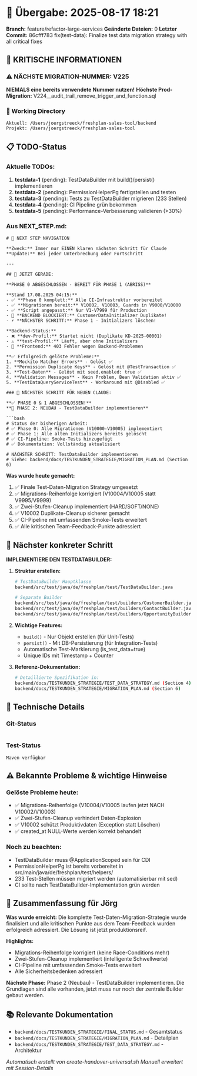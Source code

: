 # 🤝 Übergabe: 2025-08-17 18:21
**Branch:** feature/refactor-large-services
**Geänderte Dateien:** 0
**Letzter Commit:** 86cfff783 fix(test-data): Finalize test data migration strategy with all critical fixes

## 🚨 KRITISCHE INFORMATIONEN

### ⚠️ NÄCHSTE MIGRATION-NUMMER: V225
**NIEMALS eine bereits verwendete Nummer nutzen!**
**Höchste Prod-Migration:** V224__audit_trail_remove_trigger_and_function.sql

### 📍 Working Directory
```
Aktuell: /Users/joergstreeck/freshplan-sales-tool/backend
Projekt: /Users/joergstreeck/freshplan-sales-tool
```

## 📋 TODO-Status

### Aktuelle TODOs:
1. **testdata-1** (pending): TestDataBuilder mit build()/persist() implementieren
2. **testdata-2** (pending): PermissionHelperPg fertigstellen und testen  
3. **testdata-3** (pending): Tests zu TestDataBuilder migrieren (233 Stellen)
4. **testdata-4** (pending): CI Pipeline grün bekommen
5. **testdata-5** (pending): Performance-Verbesserung validieren (>30%)

### Aus NEXT_STEP.md:
```
# 🧭 NEXT STEP NAVIGATION

**Zweck:** Immer nur EINEN klaren nächsten Schritt für Claude
**Update:** Bei jeder Unterbrechung oder Fortschritt

---

## 🎯 JETZT GERADE:

**PHASE 0 ABGESCHLOSSEN - BEREIT FÜR PHASE 1 (ABRISS)**

**Stand 17.08.2025 04:15:**
- ✅ **Phase 0 komplett:** Alle CI-Infrastruktur vorbereitet
- ✅ **Migrationen bereit:** V10002, V10003, Guards in V9000/V10000
- ✅ **Script angepasst:** Nur V1-V7999 für Production
- 🔴 **BACKEND BLOCKIERT:** CustomerDataInitializer Duplikate!
- ⚡ **NÄCHSTER SCHRITT:** Phase 1 - Initializers löschen!

**Backend-Status:**
- ❌ **dev-Profil:** Startet nicht (Duplikate KD-2025-00001)
- ⚠️ **test-Profil:** Läuft, aber ohne Initializers
- 🔴 **Frontend:** 403 Fehler wegen Backend-Problemen

**✅ Erfolgreich gelöste Probleme:**
1. **Mockito Matcher Errors** - Gelöst ✅
2. **Permission Duplicate Keys** - Gelöst mit @TestTransaction ✅
3. **Test-Daten** - Gelöst mit seed.enabled: true ✅
4. **Validation Messages** - Kein Problem, Bean Validation aktiv ✅
5. **TestDataQueryServiceTest** - Workaround mit @Disabled ✅

### 🚨 NÄCHSTER SCHRITT FÜR NEUEN CLAUDE:

**✅ PHASE 0 & 1 ABGESCHLOSSEN!**
**🔄 PHASE 2: NEUBAU - TestDataBuilder implementieren**

```bash
# Status der bisherigen Arbeit:
# ✅ Phase 0: Alle Migrationen (V10000-V10005) implementiert
# ✅ Phase 1: Alle alten Initializers bereits gelöscht
# ✅ CI-Pipeline: Smoke-Tests hinzugefügt
# ✅ Dokumentation: Vollständig aktualisiert

# NÄCHSTER SCHRITT: TestDataBuilder implementieren
# Siehe: backend/docs/TESTKUNDEN_STRATEGIE/MIGRATION_PLAN.md (Section 6)
```

**Was wurde heute gemacht:**
1. ✅ Finale Test-Daten-Migration Strategy umgesetzt
2. ✅ Migrations-Reihenfolge korrigiert (V10004/V10005 statt V9995/V9999)
3. ✅ Zwei-Stufen-Cleanup implementiert (HARD/SOFT/NONE)
4. ✅ V10002 Duplikate-Cleanup sicherer gemacht
5. ✅ CI-Pipeline mit umfassenden Smoke-Tests erweitert
6. ✅ Alle kritischen Team-Feedback-Punkte adressiert

## 🎯 Nächster konkreter Schritt

**IMPLEMENTIERE DEN TESTDATABUILDER:**

1. **Struktur erstellen:**
   ```bash
   # TestDataBuilder Hauptklasse
   backend/src/test/java/de/freshplan/test/TestDataBuilder.java
   
   # Separate Builder
   backend/src/test/java/de/freshplan/test/builders/CustomerBuilder.java
   backend/src/test/java/de/freshplan/test/builders/ContactBuilder.java
   backend/src/test/java/de/freshplan/test/builders/OpportunityBuilder.java
   ```

2. **Wichtige Features:**
   - `build()` - Nur Objekt erstellen (für Unit-Tests)
   - `persist()` - Mit DB-Persistierung (für Integration-Tests)
   - Automatische Test-Markierung (is_test_data=true)
   - Unique IDs mit Timestamp + Counter

3. **Referenz-Dokumentation:**
   ```bash
   # Detaillierte Spezifikation in:
   backend/docs/TESTKUNDEN_STRATEGIE/TEST_DATA_STRATEGY.md (Section 4)
   backend/docs/TESTKUNDEN_STRATEGIE/MIGRATION_PLAN.md (Section 6)
   ```

## 🔧 Technische Details

### Git-Status
```

```

### Test-Status
```
Maven verfügbar
```

## ⚠️ Bekannte Probleme & wichtige Hinweise

### Gelöste Probleme heute:
- ✅ Migrations-Reihenfolge (V10004/V10005 laufen jetzt NACH V10002/V10003)
- ✅ Zwei-Stufen-Cleanup verhindert Daten-Explosion
- ✅ V10002 schützt Produktivdaten (Exception statt Löschen)
- ✅ created_at NULL-Werte werden korrekt behandelt

### Noch zu beachten:
- TestDataBuilder muss @ApplicationScoped sein für CDI
- PermissionHelperPg ist bereits vorbereitet in src/main/java/de/freshplan/test/helpers/
- 233 Test-Stellen müssen migriert werden (automatisierbar mit sed)
- CI sollte nach TestDataBuilder-Implementation grün werden

## 📝 Zusammenfassung für Jörg

**Was wurde erreicht:**
Die komplette Test-Daten-Migration-Strategie wurde finalisiert und alle kritischen Punkte aus dem Team-Feedback wurden erfolgreich adressiert. Die Lösung ist jetzt produktionsreif.

**Highlights:**
- Migrations-Reihenfolge korrigiert (keine Race-Conditions mehr)
- Zwei-Stufen-Cleanup implementiert (intelligente Schwellwerte)
- CI-Pipeline mit umfassenden Smoke-Tests erweitert
- Alle Sicherheitsbedenken adressiert

**Nächste Phase:**
Phase 2 (Neubau) - TestDataBuilder implementieren. Die Grundlagen sind alle vorhanden, jetzt muss nur noch der zentrale Builder gebaut werden.

## 📚 Relevante Dokumentation
- `backend/docs/TESTKUNDEN_STRATEGIE/FINAL_STATUS.md` - Gesamtstatus
- `backend/docs/TESTKUNDEN_STRATEGIE/MIGRATION_PLAN.md` - Detailplan
- `backend/docs/TESTKUNDEN_STRATEGIE/TEST_DATA_STRATEGY.md` - Architektur

_Automatisch erstellt von create-handover-universal.sh_
_Manuell erweitert mit Session-Details_
